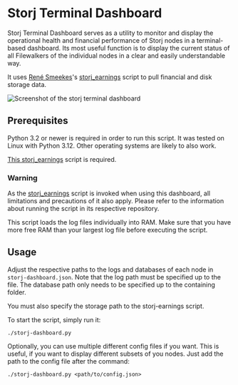 # Storj Terminal Dashboard
Storj Terminal Dashboard serves as a utility to monitor and display the operational health and financial performance of Storj nodes in a terminal-based dashboard. Its most useful function is to display the current status of all Filewalkers of the individual nodes in a clear and easily understandable way.

It uses [René Smeekes](https://github.com/ReneSmeekes)'s [storj_earnings](https://github.com/ReneSmeekes/storj_earnings) script to pull financial and disk storage data. 

![Screenshot of the storj terminal dashboard](https://github.com/lukhuber/storj-terminal-dashboard/blob/main/images/screenshot.png?raw=true)

## Prerequisites
Python 3.2 or newer is required in order to run this script. 
It was tested on Linux with Python 3.12. Other operating systems are likely to also work.

[This storj_earnings](https://github.com/ReneSmeekes/storj_earnings) script is required.

### Warning
As the [storj_earnings](https://github.com/ReneSmeekes/storj_earnings) script is invoked when using this dashboard, all limitations and precautions of it also apply. Please refer to the information about running the script in its respective repository.

This script loads the log files individually into RAM. Make sure that you have more free RAM than your largest log file before executing the script.

## Usage
Adjust the respective paths to the logs and databases of each node in <code>storj-dashboard.json</code>. Note that the log path must be specified up to the file. The database path only needs to be specified up to the containing folder. 

You must also specify the storage path to the storj-earnings script.

To start the script, simply run it:
```
./storj-dashboard.py
```

Optionally, you can use multiple different config files if you want. This is useful, if you want to display different subsets of you nodes. Just add the path to the config file after the command:
```
./storj-dashboard.py <path/to/config.json>
```